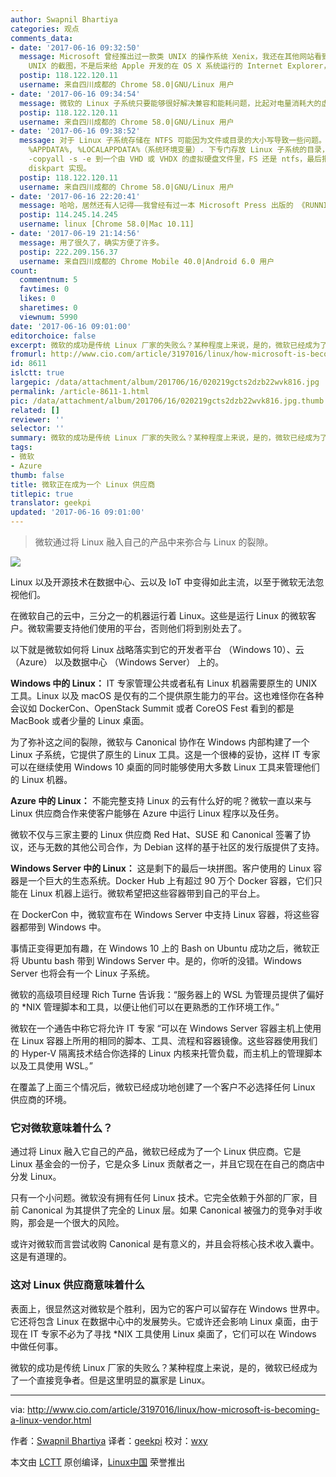 ```yaml
---
author: Swapnil Bhartiya
categories: 观点
comments_data:
- date: '2017-06-16 09:32:50'
  message: Microsoft 曾经推出过一款类 UNIX 的操作系统 Xenix，我还在其他网站看到过某个版本 Internet Explorer For
    UNIX 的截图，不是后来给 Apple 开发的在 OS X 系统运行的 Internet Explorer，就是运行在 UNIX 上的版本。
  postip: 118.122.120.11
  username: 来自四川成都的 Chrome 58.0|GNU/Linux 用户
- date: '2017-06-16 09:34:54'
  message: 微软的 Linux 子系统只要能够很好解决兼容和能耗问题，比起对电量消耗大的虚拟机方案，还是一个不错的方案。
  postip: 118.122.120.11
  username: 来自四川成都的 Chrome 58.0|GNU/Linux 用户
- date: '2017-06-16 09:38:52'
  message: 对于 Linux 子系统存储在 NTFS 可能因为文件或目录的大小写导致一些问题。我想到的，但是没有实践的方案是。找到当前用户 %USERPROFILE%，或者
    %APPDATA%, %LOCALAPPDATA%（系统环境变量）. 下专门存放 Linux 子系统的目录， 在最初阶段， 将其 robocopy . VHDX
    -copyall -s -e 到一个由 VHD 或 VHDX 的虚拟硬盘文件里，FS 还是 ntfs，最后把这个虚拟硬盘挂载到原来那个目录，挂载前确保其是空目录。自动挂载虚拟硬盘文件可用
    diskpart 实现。
  postip: 118.122.120.11
  username: 来自四川成都的 Chrome 58.0|GNU/Linux 用户
- date: '2017-06-16 22:20:41'
  message: 哈哈，居然还有人记得——我曾经有过一本 Microsoft Press 出版的 《RUNNING UNIX》 的书
  postip: 114.245.14.245
  username: linux [Chrome 58.0|Mac 10.11]
- date: '2017-06-19 21:14:56'
  message: 用了很久了，确实方便了许多。
  postip: 222.209.156.37
  username: 来自四川成都的 Chrome Mobile 40.0|Android 6.0 用户
count:
  commentnum: 5
  favtimes: 0
  likes: 0
  sharetimes: 0
  viewnum: 5990
date: '2017-06-16 09:01:00'
editorchoice: false
excerpt: 微软的成功是传统 Linux 厂家的失败么？某种程度上来说，是的，微软已经成为了一个直接竞争者。但是这里明显的赢家是 Linux。
fromurl: http://www.cio.com/article/3197016/linux/how-microsoft-is-becoming-a-linux-vendor.html
id: 8611
islctt: true
largepic: /data/attachment/album/201706/16/020219gcts2dzb22wvk816.jpg
permalink: /article-8611-1.html
pic: /data/attachment/album/201706/16/020219gcts2dzb22wvk816.jpg.thumb.jpg
related: []
reviewer: ''
selector: ''
summary: 微软的成功是传统 Linux 厂家的失败么？某种程度上来说，是的，微软已经成为了一个直接竞争者。但是这里明显的赢家是 Linux。
tags:
- 微软
- Azure
thumb: false
title: 微软正在成为一个 Linux 供应商
titlepic: true
translator: geekpi
updated: '2017-06-16 09:01:00'
---
```



> 
> 微软通过将 Linux 融入自己的产品中来弥合与 Linux 的裂隙。
> 
> 
> 


![](/data/attachment/album/201706/16/020219gcts2dzb22wvk816.jpg)


Linux 以及开源技术在数据中心、云以及 IoT 中变得如此主流，以至于微软无法忽视他们。


在微软自己的云中，三分之一的机器运行着 Linux。这些是运行 Linux 的微软客户。微软需要支持他们使用的平台，否则他们将到别处去了。


以下就是微软如何将 Linux 战略落实到它的开发者平台 （Windows 10）、云 （Azure） 以及数据中心 （Windows Server） 上的。


**Windows 中的 Linux：** IT 专家管理公共或者私有 Linux 机器需要原生的 UNIX 工具。Linux 以及 macOS 是仅有的二个提供原生能力的平台。这也难怪你在各种会议如 DockerCon、OpenStack Summit 或者 CoreOS Fest 看到的都是 MacBook 或者少量的 Linux 桌面。


为了弥补这之间的裂隙，微软与 Canonical 协作在 Windows 内部构建了一个 Linux 子系统，它提供了原生的 Linux 工具。这是一个很棒的妥协，这样 IT 专家可以在继续使用 Windows 10 桌面的同时能够使用大多数 Linux 工具来管理他们的 Linux 机器。


**Azure 中的 Linux：** 不能完整支持 Linux 的云有什么好的呢？微软一直以来与 Linux 供应商合作来使客户能够在 Azure 中运行 Linux 程序以及任务。


微软不仅与三家主要的 Linux 供应商 Red Hat、SUSE 和 Canonical 签署了协议，还与无数的其他公司合作，为 Debian 这样的基于社区的发行版提供了支持。


**Windows Server 中的 Linux：** 这是剩下的最后一块拼图。客户使用的 Linux 容器是一个巨大的生态系统。Docker Hub 上有超过 90 万个 Docker 容器，它们只能在 Linux 机器上运行。微软希望把这些容器带到自己的平台上。


在 DockerCon 中，微软宣布在 Windows Server 中支持 Linux 容器，将这些容器都带到 Windows 中。


事情正变得更加有趣，在 Windows 10 上的 Bash on Ubuntu 成功之后，微软正将 Ubuntu bash 带到 Windows Server 中。是的，你听的没错。Windows Server 也将会有一个 Linux 子系统。


微软的高级项目经理 Rich Turne 告诉我：“服务器上的 WSL 为管理员提供了偏好的 \*NIX 管理脚本和工具，以便让他们可以在更熟悉的工作环境工作。”


微软在一个通告中称它将允许 IT 专家 “可以在 Windows Server 容器主机上使用在 Linux 容器上所用的相同的脚本、工具、流程和容器镜像。这些容器使用我们的 Hyper-V 隔离技术结合你选择的 Linux 内核来托管负载，而主机上的管理脚本以及工具使用 WSL。”


在覆盖了上面三个情况后，微软已经成功地创建了一个客户不必选择任何 Linux 供应商的环境。


### 它对微软意味着什么？


通过将 Linux 融入它自己的产品，微软已经成为了一个 Linux 供应商。它是 Linux 基金会的一份子，它是众多 Linux 贡献者之一，并且它现在在自己的商店中分发 Linux。


只有一个小问题。微软没有拥有任何 Linux 技术。它完全依赖于外部的厂家，目前 Canonical 为其提供了完全的 Linux 层。如果 Canonical 被强力的竞争对手收购，那会是一个很大的风险。


或许对微软而言尝试收购 Canonical 是有意义的，并且会将核心技术收入囊中。这是有道理的。


### 这对 Linux 供应商意味着什么


表面上，很显然这对微软是个胜利，因为它的客户可以留存在 Windows 世界中。它还将包含 Linux 在数据中心中的发展势头。它或许还会影响 Linux 桌面，由于现在 IT 专家不必为了寻找 \*NIX 工具使用 Linux 桌面了，它们可以在 Windows 中做任何事。


微软的成功是传统 Linux 厂家的失败么？某种程度上来说，是的，微软已经成为了一个直接竞争者。但是这里明显的赢家是 Linux。




---


via: <http://www.cio.com/article/3197016/linux/how-microsoft-is-becoming-a-linux-vendor.html>


作者：[Swapnil Bhartiya](http://www.cio.com/author/Swapnil-Bhartiya/) 译者：[geekpi](https://github.com/geekpi) 校对：[wxy](https://github.com/wxy)


本文由 [LCTT](https://github.com/LCTT/TranslateProject) 原创编译，[Linux中国](https://linux.cn/) 荣誉推出